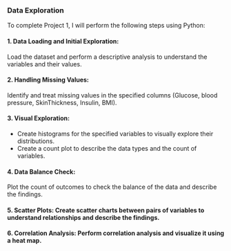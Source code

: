 ### Data Exploration

To complete Project 1, I will perform the following steps using Python:

#### 1. Data Loading and Initial Exploration: 
Load the dataset and perform a descriptive analysis to understand the variables and their values.

#### 2. Handling Missing Values: 
Identify and treat missing values in the specified columns (Glucose, blood pressure, SkinThickness, Insulin, BMI).

#### 3. Visual Exploration:
* Create histograms for the specified variables to visually explore their distributions.
* Create a count plot to describe the data types and the count of variables.

#### 4. Data Balance Check: 
Plot the count of outcomes to check the balance of the data and describe the findings.

#### 5. Scatter Plots: Create scatter charts between pairs of variables to understand relationships and describe the findings.

#### 6. Correlation Analysis: Perform correlation analysis and visualize it using a heat map.
